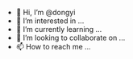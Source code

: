 - 👋 Hi, I’m @dongyi
- 👀 I’m interested in ...
- 🌱 I’m currently learning ...
- 💞️ I’m looking to collaborate on ...
- 📫 How to reach me ...

<!---
dongyi/dongyi is a ✨ special ✨ repository because its `README.md` (this file) appears on your GitHub profile.
You can click the Preview link to take a look at your changes.
--->
